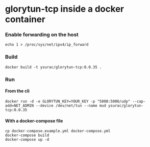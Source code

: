 # glorytun-tcp inside a docker container

### Enable forwarding on the host

```
echo 1 > /proc/sys/net/ipv4/ip_forward
```

### Build

```
docker build -t ysurac/glorytun-tcp:0.0.35 .
```

### Run

#### From the cli

```
docker run -d -e GLORYTUN_KEY=YOUR_KEY -p "5000:5000/udp" --cap-add=NET_ADMIN --device /dev/net/tun --name mud ysurac/glorytun-tcp:0.0.35
```

#### With a docker-compose file

```
cp docker-compose.example.yml docker-compose.yml
docker-compose build
docker-compose up -d
```
